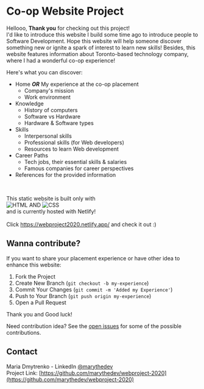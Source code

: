 # Co-op Website Project

Hellooo, **Thank you** for checking out this project!<br/>
I'd like to introduce this website I build some time ago to introduce people to Software Development. Hope this website will help someone discover something new or ignite a spark of interest to learn new skills! Besides, this website features information about Toronto-based technology company, where I had a wonderful co-op experience!

Here's what you can discover:
* Home ***OR*** My experience at the co-op placement
  * Company's mission
  * Work environment
* Knowledge
  * History of computers
  * Software vs Hardware
  * Hardware & Software types
* Skills
  * Interpersonal skills
  * Professional skills (for Web developers)
  * Resources to learn Web development
* Career Paths
  * Tech jobs, their essential skills & salaries
  * Famous companies for career perspectives
* References for the provided information

<br/>

This static website is built only with <br/>
![HTML] AND ![CSS] <br/>
and is currently hosted with Netlify!
<br/><br/>
Click https://webproject2020.netlify.app/ and check it out :)


## Wanna contribute?

If you want to share your placement experience or have other idea to enhance this website:
  1. Fork the Project
  2. Create New Branch (`git checkout -b my-experience`)
  3. Commit Your Changes (`git commit -m 'Added my Experience'`)
  4. Push to Your Branch (`git push origin my-experience`)
  5. Open a Pull Request

Thank you and Good luck!

Need contribution idea?
See the [open issues](https://github.com/marythedev/webproject-2020/issues) for some of the possible contributions.


## Contact
Maria Dmytrenko - LinkedIn [@marythedev](https://www.linkedin.com/in/marythedev/)<br/>
Project Link: [https://github.com/marythedev/webproject-2020](https://github.com/marythedev/webproject-2020)





<!-- MARKDOWN LINKS -->
[HTML]: https://img.shields.io/badge/HTML5-E34F26?style=for-the-badge&logo=html5&logoColor=white
[CSS]: https://img.shields.io/badge/CSS3-1572B6?style=for-the-badge&logo=css3&logoColor=white
